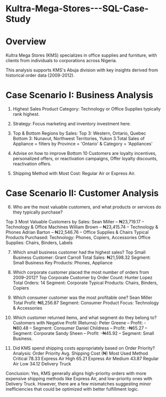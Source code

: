 # Kultra-Mega-Stores---SQL-Case-Study


# Overview

Kultra Mega Stores (KMS) specializes in office supplies and furniture, with clients from individuals to corporations across Nigeria.

 This analysis supports KMS's Abuja division with key insights derived from historical order data (2009-2012).
 
 # Case Scenario I: Business Analysis
 
1. Highest Sales Product Category: Technology or Office Supplies typically rank highest.
    
2. Strategy: Focus marketing and inventory investment here.
 
3. Top & Bottom Regions by Sales: Top 3: Western, Ontario, Quebec
Bottom 3: Nunavut, Northwest Territories, Yukon
3.Total Sales of Appliance =  filters by Province = 'Ontario' & Category = 'Appliances'

4. Advise on how to improve Bottom 10 Customers are loyalty incentives, personalized offers, or reactivation campaigns, Offer loyalty discounts, reactivation offers.
   
5. Shipping Method with Most Cost: Regular Air or Express Air.

   
 # Case Scenario II: Customer Analysis
 
6. Who are the most valuable customers, and what products or services do they typically purchase?

Top 3 Most Valuable Customers by Sales:
Sean Miller – ₦23,719.17 – Technology & Office Machines
William Brown – ₦23,415.74 – Technology & Phones
Adrian Barton – ₦22,546.76 – Office Supplies & Chairs
Typical Products Purchased:
Technology: Phones, Copiers, Accessories
Office Supplies: Chairs, Binders, Labels

7. Which small business customer had the highest sales?
Top Small Business Customer:
Grant Carroll  Total Sales: ₦21,598.32
Segment: Small Business
Key Products: Phones, Appliance

8. Which corporate customer placed the most number of orders from 2009–2012?
Top Corporate Customer by Order Count: Hunter Lopez
Total Orders: 14
Segment: Corporate
Typical Products: Chairs, Binders, Copiers

9. Which consumer customer was the most profitable one?
Sean Miller Total Profit: ₦8,256.87
Segment: Consumer
Product Focus: Technology & Accessories

10. Which customer returned items, and what segment do they belong to?
Customers with Negative Profit (Returns):
Peter Greene – Profit: -₦80.48 – Segment: Consumer
Daniel Childress – Profit: -₦65.27 – Segment: Corporate
Sandy Sheen – Profit: -₦45.92 – Segment: Small Business.

11. Did KMS spend shipping costs appropriately based on Order Priority?
Analysis:
Order Priority  Avg. Shipping Cost (₦)  Most Used Method
Critical  78.33  Express Air
High  65.21  Express Air
Medium  43.87  Regular Air
Low  34.12  Delivery Truck


Conclusion:
 Yes, KMS generally aligns high-priority orders with more expensive shipping methods like Express Air, and low-priority ones with Delivery Truck. However, there are a few mismatches suggesting minor inefficiencies that could be optimized with better fulfillment logic.
